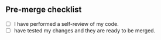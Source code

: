 ## Pre-merge checklist
- [ ] I have performed a self-review of my code.
- [ ] have tested my changes and they are ready to be merged.
